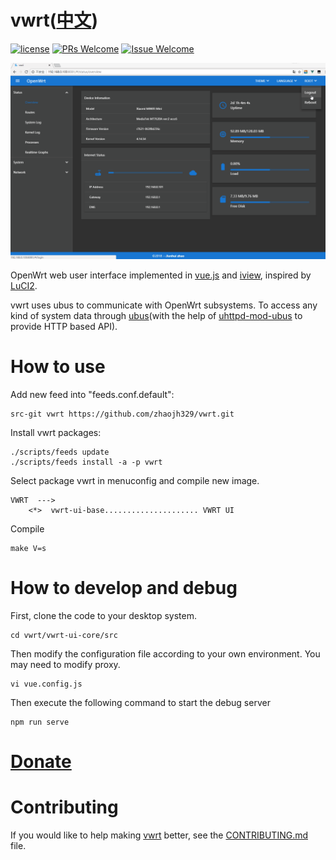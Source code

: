 # vwrt([中文](/README_ZH.md))

[1]: https://img.shields.io/badge/license-MIT-brightgreen.svg?style=plastic
[2]: /LICENSE
[3]: https://img.shields.io/badge/PRs-welcome-brightgreen.svg?style=plastic
[4]: https://github.com/zhaojh329/vwrt/pulls
[5]: https://img.shields.io/badge/Issues-welcome-brightgreen.svg?style=plastic
[6]: https://github.com/zhaojh329/vwrt/issues/new

[![license][1]][2]
[![PRs Welcome][3]][4]
[![Issue Welcome][5]][6]

[vue.js]: https://github.com/vuejs/vue
[iview]: https://github.com/iview/iview
[LuCI2]: https://git.openwrt.org/?p=project/luci2/ui.git
[ubus]: https://wiki.openwrt.org/doc/techref/ubus
[uhttpd-mod-ubus]: https://wiki.openwrt.org/doc/techref/ubus#access_to_ubus_over_http

![](/screen-be6656a.gif)

OpenWrt web user interface implemented in [vue.js] and [iview], inspired by [LuCI2].

vwrt uses ubus to communicate with OpenWrt subsystems. To access any kind of system
data through [ubus](with the help of [uhttpd-mod-ubus] to provide HTTP based API).


# How to use
Add new feed into "feeds.conf.default":
    
    src-git vwrt https://github.com/zhaojh329/vwrt.git

Install vwrt packages:
    
    ./scripts/feeds update
    ./scripts/feeds install -a -p vwrt

Select package vwrt in menuconfig and compile new image.

    VWRT  --->
        <*>  vwrt-ui-base..................... VWRT UI

Compile

    make V=s

# How to develop and debug
First, clone the code to your desktop system.

	cd vwrt/vwrt-ui-core/src

Then modify the configuration file according to your own environment.
You may need to modify proxy.

	vi vue.config.js

Then execute the following command to start the debug server

	npm run serve

# [Donate](https://gitee.com/zhaojh329/vwrt#project-donate-overview)

# Contributing
If you would like to help making [vwrt](https://github.com/zhaojh329/vwrt) better,
see the [CONTRIBUTING.md](https://github.com/zhaojh329/vwrt/blob/master/CONTRIBUTING.md) file.
